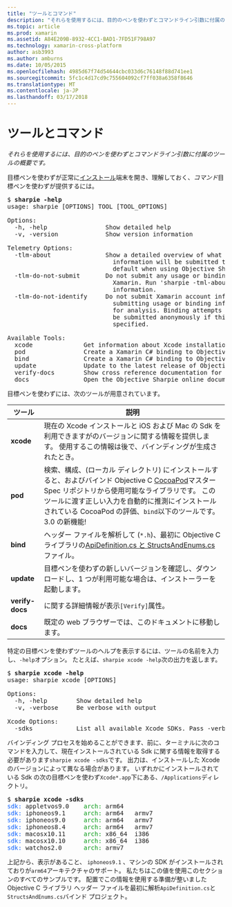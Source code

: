 ```yaml
---
title: "ツールとコマンド"
description: "それらを使用するには、目的のペンを使わずとコマンドライン引数に付属のツールの概要です。"
ms.topic: article
ms.prod: xamarin
ms.assetid: A84E209B-8932-4CC1-BAD1-7FD51F798A97
ms.technology: xamarin-cross-platform
author: asb3993
ms.author: amburns
ms.date: 10/05/2015
ms.openlocfilehash: 4985d67f74d54644cbc033d6c76148f88d741ee1
ms.sourcegitcommit: 5fc1c4d17cd9c755604092cf7ff038a6358f8646
ms.translationtype: MT
ms.contentlocale: ja-JP
ms.lasthandoff: 03/17/2018
---
```

# <a name="tools--commands"></a>ツールとコマンド

_それらを使用するには、目的のペンを使わずとコマンドライン引数に付属のツールの概要です。_

<style type="text/css"> .terminal-blue { color: rgb(10,96,254); } .terminal-green { color: rgb(12,156,26); } .terminal-magenta { color: rgb(152,12,103); } </style>


目標ペンを使わずが正常に[インストール](~/cross-platform/macios/binding/objective-sharpie/get-started.md)端末を開き、理解しておく、<em>コマンド</em>目標ペンを使わずが提供するには。

<pre>$ <b>sharpie -help</b>
usage: sharpie [OPTIONS] TOOL [TOOL_OPTIONS]

Options:
  -h, -help                Show detailed help
  -v, -version             Show version information

Telemetry Options:
  -tlm-about               Show a detailed overview of what usage and binding
                             information will be submitted to Xamarin by
                             default when using Objective Sharpie.
  -tlm-do-not-submit       Do not submit any usage or binding information to
                             Xamarin. Run 'sharpie -tml-about' for more
                             information.
  -tlm-do-not-identify     Do not submit Xamarin account information when
                             submitting usage or binding information to Xamarin
                             for analysis. Binding attempts and usage data will
                             be submitted anonymously if this option is
                             specified.

Available Tools:
  xcode              Get information about Xcode installations and available SDKs.
  pod                Create a Xamarin C# binding to Objective-C CocoaPods
  bind               Create a Xamarin C# binding to Objective-C APIs
  update             Update to the latest release of Objective Sharpie
  verify-docs        Show cross reference documentation for [Verify] attributes
  docs               Open the Objective Sharpie online documentation</pre>

目標ペンを使わずには、次のツールが用意されています。

|ツール|説明|
|--- |--- |
|**xcode**|現在の Xcode インストールと iOS および Mac の Sdk を利用できますがのバージョンに関する情報を提供します。 使用するこの情報は後で、バインディングが生成されたとき。|
|**pod**|検索、構成、(ローカル ディレクトリ) にインストールすると、およびバインド Objective C [CocoaPod](https://cocoapods.org/)マスター Spec リポジトリから使用可能なライブラリです。 このツールに渡す正しい入力を自動的に推測にインストールされている CocoaPod の評価、`bind`以下のツールです。 3.0 の新機能!|
|**bind**|ヘッダー ファイルを解析して (`*.h`)、最初に Objective C ライブラリの[ApiDefinition.cs と StructsAndEnums.cs](~/cross-platform/macios/binding/objective-sharpie/platform/apidefinitions-structsandenums.md)ファイル。|
|**update**|目標ペンを使わずの新しいバージョンを確認し、ダウンロードし、1 つが利用可能な場合は、インストーラーを起動します。|
|**verify-docs**|に関する詳細情報が表示`[Verify]`属性。|
|**docs**|既定の web ブラウザーでは、このドキュメントに移動します。|

特定の目標ペンを使わずツールのヘルプを表示するには、ツールの名前を入力し、`-help`オプション。 たとえば、`sharpie xcode -help`次の出力を返します。

<pre>$ <b>sharpie xcode -help</b>
usage: sharpie xcode [OPTIONS]

Options:
  -h, -help        Show detailed help
  -v, -verbose     Be verbose with output

Xcode Options:
  -sdks            List all available Xcode SDKs. Pass -verbose for more details.</pre>

バインディング プロセスを始めることができます、前に、ターミナルに次のコマンドを入力して、現在インストールされている Sdk に関する情報を取得する必要があります`sharpie xcode -sdks`です。 出力は、インストールした Xcode のバージョンによって異なる場合があります。 いずれかにインストールされている Sdk の次の目標ペンを使わず`Xcode*.app`下にある、`/Applications`ディレクトリ。

<pre>$ <b>sharpie xcode -sdks</b>
<span class="terminal-blue">sdk:</span> appletvos9.0    <span class="terminal-green">arch:</span> arm64
<span class="terminal-blue">sdk:</span> iphoneos9.1     <span class="terminal-green">arch:</span> arm64   armv7
<span class="terminal-blue">sdk:</span> iphoneos9.0     <span class="terminal-green">arch:</span> arm64   armv7
<span class="terminal-blue">sdk:</span> iphoneos8.4     <span class="terminal-green">arch:</span> arm64   armv7
<span class="terminal-blue">sdk:</span> macosx10.11     <span class="terminal-green">arch:</span> x86_64  i386
<span class="terminal-blue">sdk:</span> macosx10.10     <span class="terminal-green">arch:</span> x86_64  i386
<span class="terminal-blue">sdk:</span> watchos2.0      <span class="terminal-green">arch:</span> armv7</pre>

上記から、表示があること、 `iphoneos9.1` 、マシンの SDK がインストールされておりが`arm64`アーキテクチャのサポート。 私たちはこの値を使用このセクションのすべてのサンプルです。 配置でこの情報を使用する準備が整いました Objective C ライブラリ ヘッダー ファイルを最初に解析`ApiDefinition.cs`と`StructsAndEnums.cs`バインド プロジェクト。

